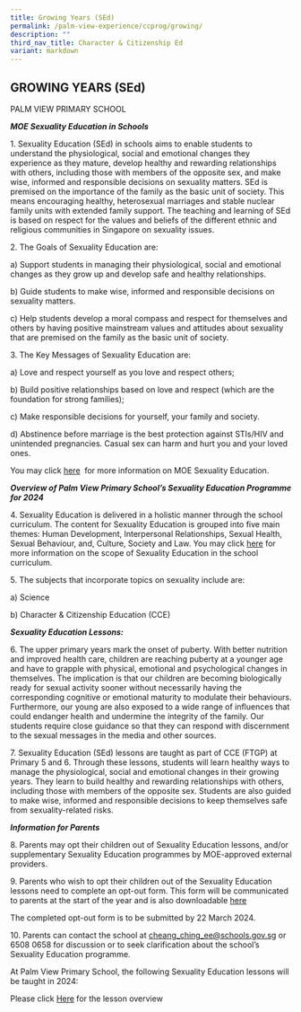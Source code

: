 ```yaml
---
title: Growing Years (SEd)
permalink: /palm-view-experience/ccprog/growing/
description: ""
third_nav_title: Character & Citizenship Ed
variant: markdown
---
```

## GROWING YEARS (SEd)

PALM VIEW PRIMARY SCHOOL


***MOE Sexuality Education in Schools***

  

1\. Sexuality Education (SEd) in schools aims to enable students to understand the physiological, social and emotional changes they experience as they mature, develop healthy and rewarding relationships with others, including those with members of the opposite sex, and make wise, informed and responsible decisions on sexuality matters. SEd is premised on the importance of the family as the basic unit of society. This means encouraging healthy, heterosexual marriages and stable nuclear family units with extended family support. The teaching and learning of SEd is based on respect for the values and beliefs of the different ethnic and religious communities in Singapore on sexuality issues.

  

2\. The Goals of Sexuality Education are:

a)  Support students in managing their physiological, social and emotional changes as they grow up and develop safe and healthy relationships. 
    
b)  Guide students to make wise, informed and responsible decisions on sexuality matters. 
    
c)  Help students develop a moral compass and respect for themselves and others by having positive mainstream values and attitudes about sexuality that are premised on the family as the basic unit of society. 
    

  

3\. The Key Messages of Sexuality Education are:

  

a) Love and respect yourself as you love and respect others;
    
b)  Build positive relationships based on love and respect (which are the foundation for strong families);
    
c)  Make responsible decisions for yourself, your family and society.
    
d)  Abstinence before marriage is the best protection against STIs/HIV and unintended pregnancies. Casual sex can harm and hurt you and your loved ones.
    

  

You may click [here](https://go.gov.sg/moe-sexuality-education)  for more information on MOE Sexuality Education.



***Overview of Palm View Primary School’s Sexuality Education Programme for 2024***

  
4\. Sexuality Education is delivered in a holistic manner through the school curriculum. The content for Sexuality Education is grouped into five main themes: Human Development, Interpersonal Relationships, Sexual Health, Sexual Behaviour, and, Culture, Society and Law. You may click [here](https://go.gov.sg/moe-sexuality-education-scope) for more information on the scope of Sexuality Education in the school curriculum.


5\. The subjects that incorporate topics on sexuality include are:

a)  Science

b) Character & Citizenship Education  (CCE)



***Sexuality Education Lessons:*** 

6\. The upper primary years mark the onset of puberty. With better nutrition and improved health care, children are reaching puberty at a younger age and have to grapple with physical, emotional and psychological changes in themselves. The implication is that our children are becoming biologically ready for sexual activity sooner without necessarily having the corresponding cognitive or emotional maturity to modulate their behaviours. Furthermore, our young are also exposed to a wide range of influences that could endanger health and undermine the integrity of the family. Our students require close guidance so that they can respond with discernment to the sexual messages in the media and other sources. 

  
  

7\.  Sexuality Education (SEd) lessons are taught as part of CCE (FTGP) at Primary 5 and 6. Through these lessons, students will learn healthy ways to manage the physiological, social and emotional changes in their growing years. They learn to build healthy and rewarding relationships with others, including those with members of the opposite sex. Students are also guided to make wise, informed and responsible decisions to keep themselves safe from sexuality-related risks. 

  

***Information for Parents***

  

8\. Parents may opt their children out of Sexuality Education lessons, and/or supplementary Sexuality Education programmes by MOE-approved external providers. 

  
9\. Parents who wish to opt their children out of the Sexuality Education lessons need to complete an opt-out form. This form will be communicated  to parents at the start of the year and is also downloadable [here](https://form.gov.sg/65d016ac78eb2819346914c1) 

The completed opt-out form is to be submitted by 22 March 2024.

10\. Parents can contact the school at [cheang\_ching\_ee@schools.gov.sg](mailto:cheang_ching_ee@schools.gov.sg) or 6508 0658 for discussion or to seek clarification about the school’s Sexuality Education programme.

 At Palm View Primary School, the following Sexuality Education lessons will be taught in 2024:
 
 Please click [Here](/files/For%20Parents%20(2024)/PLVPS_2024_Info_on_CCE__FTGP__Growing_Years_Lesson_Overview.pdf) for the lesson overview